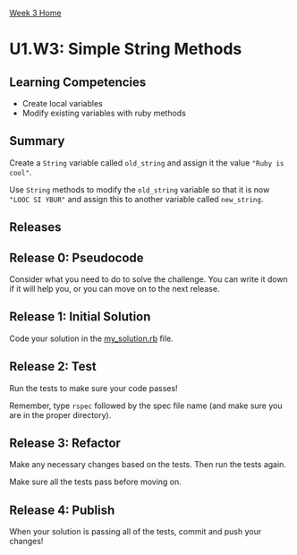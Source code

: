 [Week 3 Home](../../)

# U1.W3: Simple String Methods

## Learning Competencies
- Create local variables
- Modify existing variables with ruby methods

## Summary
Create a `String` variable called `old_string` and assign it the value `"Ruby is cool"`.

Use `String` methods to modify the `old_string` variable so that it is now `"LOOC SI YBUR"` and assign this to another variable called `new_string`.

## Releases

## Release 0: Pseudocode
Consider what you need to do to solve the challenge. You can write it down if it will help you, or you can move on to the next release.

## Release 1: Initial Solution
Code your solution in the [my_solution.rb](my_solution.rb) file.

## Release 2: Test
Run the tests to make sure your code passes!

Remember, type `rspec` followed by the spec file name (and make sure you are in the proper directory).

## Release 3: Refactor
Make any necessary changes based on the tests. Then run the tests again.

Make sure all the tests pass before moving on.

## Release 4: Publish
When your solution is passing all of the tests, commit and push your changes!


